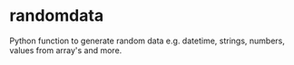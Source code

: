 # randomdata
Python function to generate random data e.g. datetime, strings, numbers, values from array's and more.